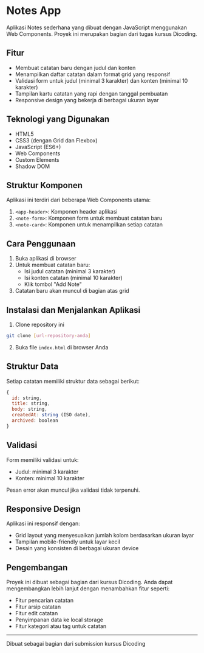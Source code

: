 # Notes App

Aplikasi Notes sederhana yang dibuat dengan JavaScript menggunakan Web Components. Proyek ini merupakan bagian dari tugas kursus Dicoding.

## Fitur

- Membuat catatan baru dengan judul dan konten
- Menampilkan daftar catatan dalam format grid yang responsif
- Validasi form untuk judul (minimal 3 karakter) dan konten (minimal 10 karakter)
- Tampilan kartu catatan yang rapi dengan tanggal pembuatan
- Responsive design yang bekerja di berbagai ukuran layar

## Teknologi yang Digunakan

- HTML5
- CSS3 (dengan Grid dan Flexbox)
- JavaScript (ES6+)
- Web Components
- Custom Elements
- Shadow DOM

## Struktur Komponen

Aplikasi ini terdiri dari beberapa Web Components utama:

1. `<app-header>`: Komponen header aplikasi
2. `<note-form>`: Komponen form untuk membuat catatan baru
3. `<note-card>`: Komponen untuk menampilkan setiap catatan

## Cara Penggunaan

1. Buka aplikasi di browser
2. Untuk membuat catatan baru:
   - Isi judul catatan (minimal 3 karakter)
   - Isi konten catatan (minimal 10 karakter)
   - Klik tombol "Add Note"
3. Catatan baru akan muncul di bagian atas grid

## Instalasi dan Menjalankan Aplikasi

1. Clone repository ini
```bash
git clone [url-repository-anda]
```

2. Buka file `index.html` di browser Anda

## Struktur Data

Setiap catatan memiliki struktur data sebagai berikut:
```javascript
{
  id: string,
  title: string,
  body: string,
  createdAt: string (ISO date),
  archived: boolean
}
```

## Validasi

Form memiliki validasi untuk:
- Judul: minimal 3 karakter
- Konten: minimal 10 karakter

Pesan error akan muncul jika validasi tidak terpenuhi.

## Responsive Design

Aplikasi ini responsif dengan:
- Grid layout yang menyesuaikan jumlah kolom berdasarkan ukuran layar
- Tampilan mobile-friendly untuk layar kecil
- Desain yang konsisten di berbagai ukuran device

## Pengembangan

Proyek ini dibuat sebagai bagian dari kursus Dicoding. Anda dapat mengembangkan lebih lanjut dengan menambahkan fitur seperti:
- Fitur pencarian catatan
- Fitur arsip catatan
- Fitur edit catatan
- Penyimpanan data ke local storage
- Fitur kategori atau tag untuk catatan

---
Dibuat sebagai bagian dari submission kursus Dicoding
